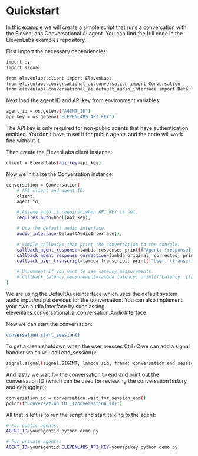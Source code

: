 # Quickstart

In this example we will create a simple script that runs a conversation with the ElevenLabs Conversational AI agent. You can find the full code in the ElevenLabs examples repository.

First import the necessary dependencies:

```bash
import os
import signal

from elevenlabs.client import ElevenLabs
from elevenlabs.conversational_ai.conversation import Conversation
from elevenlabs.conversational_ai.default_audio_interface import DefaultAudioInterface
```

Next load the agent ID and API key from environment variables:

```bash
agent_id = os.getenv("AGENT_ID")
api_key = os.getenv("ELEVENLABS_API_KEY")
```

The API key is only required for non-public agents that have authentication enabled. You don’t have to set it for public agents and the code will work fine without it.

Then create the ElevenLabs client instance:

```bash
client = ElevenLabs(api_key=api_key)
```

Now we initialize the Conversation instance:

```bash
conversation = Conversation(
    # API client and agent ID.
    client,
    agent_id,

    # Assume auth is required when API_KEY is set.
    requires_auth=bool(api_key),

    # Use the default audio interface.
    audio_interface=DefaultAudioInterface(),

    # Simple callbacks that print the conversation to the console.
    callback_agent_response=lambda response: print(f"Agent: {response}"),
    callback_agent_response_correction=lambda original, corrected: print(f"Agent: {original} -> {corrected}"),
    callback_user_transcript=lambda transcript: print(f"User: {transcript}"),

    # Uncomment if you want to see latency measurements.
    # callback_latency_measurement=lambda latency: print(f"Latency: {latency}ms"),
)
```

We are using the DefaultAudioInterface which uses the default system audio input/output devices for the conversation. You can also implement your own audio interface by subclassing elevenlabs.conversational_ai.conversation.AudioInterface.

Now we can start the conversation:

```bash
conversation.start_session()
```

To get a clean shutdown when the user presses Ctrl+C we can add a signal handler which will call end_session():

```bash
signal.signal(signal.SIGINT, lambda sig, frame: conversation.end_session())
```

And lastly we wait for the conversation to end and print out the conversation ID (which can be used for reviewing the conversation history and debugging):

```bash
conversation_id = conversation.wait_for_session_end()
print(f"Conversation ID: {conversation_id}")
```

All that is left is to run the script and start talking to the agent:

```bash
# For public agents:
AGENT_ID=youragentid python demo.py

# For private agents:
AGENT_ID=youragentid ELEVENLABS_API_KEY=yourapikey python demo.py
```
